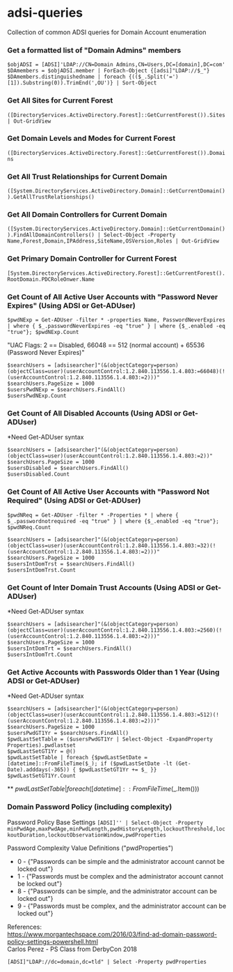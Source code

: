 # adsi-queries
Collection of common ADSI queries for Domain Account enumeration



### Get a formatted list of "Domain Admins" members  
```
$objADSI = [ADSI]'LDAP://CN=Domain Admins,CN=Users,DC=[domain],DC=com'
$DAmembers = $objADSI.member | ForEach-Object {[adsi]"LDAP://$_"}
$DAmembers.distinguishedname | foreach {(($_.Split('=')[1]).Substring(0)).TrimEnd(',OU')} | Sort-Object
```

### Get All Sites for Current Forest
`([DirectoryServices.ActiveDirectory.Forest]::GetCurrentForest()).Sites | Out-GridView`

### Get Domain Levels and Modes for Current Forest
`([DirectoryServices.ActiveDirectory.Forest]::GetCurrentForest()).Domains`

### Get All Trust Relationships for Current Domain
`([System.DirectoryServices.ActiveDirectory.Domain]::GetCurrentDomain()).GetAllTrustRelationships()`

### Get All Domain Controllers for Current Domain
`([System.DirectoryServices.ActiveDirectory.Domain]::GetCurrentDomain()).FindAllDomainControllers() | Select-Object -Property Name,Forest,Domain,IPAddress,SiteName,OSVersion,Roles | Out-GridView`

### Get Primary Domain Controller for Current Forest
`[System.DirectoryServices.ActiveDirectory.Forest]::GetCurrentForest().RootDomain.PDCRoleOnwer.Name`

### Get Count of All Active User Accounts with "Password Never Expires" (Using ADSI or Get-ADUser)
`$pwdNExp = Get-ADUser -filter * -properties Name, PasswordNeverExpires | where { $_.passwordNeverExpires -eq "true" } | where {$_.enabled -eq "true"}; $pwdNExp.Count`

"UAC Flags: 2 == Disabled, 66048 == 512 (normal account) + 65536 (Password Never Expires)"
```
$searchUsers = [adsisearcher]"(&(objectCategory=person)(objectClass=user)(userAccountControl:1.2.840.113556.1.4.803:=66048)(!(userAccountControl:1.2.840.113556.1.4.803:=2)))"
$searchUsers.PageSize = 1000
$usersPwdNExp = $searchUsers.FindAll()
$usersPwdNExp.Count
```

### Get Count of All Disabled Accounts (Using ADSI or Get-ADUser)
*Need Get-ADUser syntax

```
$searchUsers = [adsisearcher]"(&(objectCategory=person)(objectClass=user)(userAccountControl:1.2.840.113556.1.4.803:=2))"
$searchUsers.PageSize = 1000
$usersDisabled = $searchUsers.FindAll()
$usersDisabled.Count
```

### Get Count of All Active User Accounts with "Password Not Required" (Using ADSI or Get-ADUser)
`$pwdNReq = Get-ADUser -filter * -Properties * | where { $_.passwordnotrequired -eq "true" } | where {$_.enabled -eq "true"}; $pwdNReq.Count`

```
$searchUsers = [adsisearcher]"(&(objectCategory=person)(objectClass=user)(userAccountControl:1.2.840.113556.1.4.803:=32)(!(userAccountControl:1.2.840.113556.1.4.803:=2)))"
$searchUsers.PageSize = 1000
$usersIntDomTrst = $searchUsers.FindAll()
$usersIntDomTrst.Count
```

### Get Count of Inter Domain Trust Accounts (Using ADSI or Get-ADUser)
*Need Get-ADUser syntax

```
$searchUsers = [adsisearcher]"(&(objectCategory=person)(objectClass=user)(userAccountControl:1.2.840.113556.1.4.803:=2560)(!(userAccountControl:1.2.840.113556.1.4.803:=2)))"
$searchUsers.PageSize = 1000
$usersIntDomTrt = $searchUsers.FindAll()
$usersIntDomTrt.Count
```

### Get Active Accounts with Passwords Older than 1 Year (Using ADSI or Get-ADUser)
*Need Get-ADUser syntax

```
$searchUsers = [adsisearcher]"(&(objectCategory=person)(objectClass=user)(userAccountControl:1.2.840.113556.1.4.803:=512)(!(userAccountControl:1.2.840.113556.1.4.803:=2)))"
$searchUsers.PageSize = 1000
$usersPwdGT1Yr = $searchUsers.FindAll()
$pwdLastSetTable = ($usersPwdGT1Yr | Select-Object -ExpandProperty Properties).pwdlastset
$pwdLastSetGT1Yr = @()
$pwdLastSetTable | foreach {$pwdLastSetDate = [datetime]::FromFileTime($_); if ($pwdLastSetDate -lt (Get-Date).adddays(-365)) { $pwdLastSetGT1Yr += $_ }}
$pwdLastSetGT1Yr.Count
```
** $pwdLastSetTable | foreach([datetime]::FromFileTime($_.Item()))




### Domain Password Policy (including complexity)

Password Policy Base Settings
`[ADSI]'' | Select-Object -Property minPwdAge,maxPwdAge,minPwdLength,pwdHistoryLength,lockoutThreshold,lockoutDuration,lockoutObservationWindow,pwdProperties`

Password Complexity Value Definitions ("pwdProperties")

* 0 - {"Passwords can be simple and the administrator account cannot be locked out"}
* 1 - {"Passwords must be complex and the administrator account cannot be locked out"}
* 8 - {"Passwords can be simple, and the administrator account can be locked out"}
* 9 - {"Passwords must be complex, and the administrator account can be locked out"}

References:  
https://www.morgantechspace.com/2016/03/find-ad-domain-password-policy-settings-powershell.html  
Carlos Perez - PS Class from DerbyCon 2018

`[ADSI]"LDAP://dc=domain,dc=tld" | Select -Property pwdProperties`
